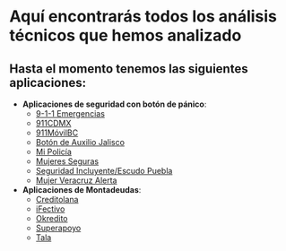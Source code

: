 # Aquí encontrarás todos los análisis técnicos que hemos analizado

## Hasta el momento tenemos las siguientes aplicaciones:
- **Aplicaciones de seguridad con botón de pánico**:
    - [9-1-1 Emergencias](https://docs.datavoros.org/01-apps-de-seguridad/9-1-1Emergencias/911emergencias/)
    - [911CDMX](https://docs.datavoros.org/01-apps-de-seguridad/911CDMX/911cdmx/) 
    - [911MóvilBC](https://docs.datavoros.org/01-apps-de-seguridad/911MovilBC/911movilbc/)
    - [Botón de Auxilio Jalisco](https://docs.datavoros.org/01-apps-de-seguridad/boton_auxilio_jalisco/boton-de-auxilio-jalisco/)
    - [Mi Policía](https://docs.datavoros.org/01-apps-de-seguridad/mi-policia/mi-policia/)
    - [Mujeres Seguras](https://docs.datavoros.org/01-apps-de-seguridad/mujeres-seguras/mujeres-seguras/)
    - [Seguridad Incluyente/Escudo Puebla](https://docs.datavoros.org/01-apps-de-seguridad/seguridad-incluyente-escudo-puebla/seguridad-incluyente-escudo-puebla/)
    - [Mujer Veracruz Alerta](https://docs.datavoros.org/01-apps-de-seguridad/mujer_alerta_veracruz/mujer_alerta_veracruz/)
- **Aplicaciones de Montadeudas**:
    - [Creditolana](https://docs.datavoros.org/03-apps-de-montadeudas/creditolana/creditolana/)
    - [iFectivo](https://docs.datavoros.org/03-apps-de-montadeudas/ifectivo/ifectivo/)
    - [Okredito](https://docs.datavoros.org/03-apps-de-montadeudas/okredito/okredito/)
    - [Superapoyo](https://docs.datavoros.org/03-apps-de-montadeudas/superapoyo/superapoyo/)
    - [Tala](https://docs.datavoros.org/03-apps-de-montadeudas/tala/tala/)
